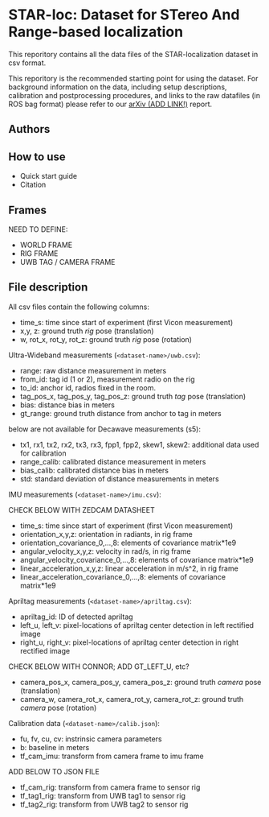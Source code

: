 STAR-loc: Dataset for STereo And Range-based localization
=========================================================

This reporitory contains all the data files of the STAR-localization dataset in csv format. 

This reporitory is the recommended starting point for using the dataset. For background information on the data, including setup descriptions, calibration and postprocessing procedures, and links to the raw datafiles (in ROS bag format) please refer to our [arXiv (ADD LINK!)](link-here) report. 

## Authors


## How to use

- Quick start guide
- Citation 

## Frames

NEED TO DEFINE: 

- WORLD FRAME
- RIG FRAME
- UWB TAG / CAMERA FRAME

## File description

All csv files contain the following columns:
- time_s: time since start of experiment (first Vicon measurement)
- x,y, z:  ground truth *rig* pose (translation)
- w, rot_x, rot_y, rot_z:  ground truth *rig* pose (rotation)

Ultra-Wideband measurements (`<dataset-name>/uwb.csv`):

- range: raw distance measurement in meters
- from_id: tag id (1 or 2), measurement radio on the rig
- to_id: anchor id, radios fixed in the room.
- tag_pos_x, tag_pos_y, tag_pos_z:  ground truth *tag* pose (translation)
- bias:  distance bias in meters
- gt_range:  ground truth distance from anchor to tag in meters

below are not available for Decawave measurements (s5):

- tx1, rx1, tx2, rx2, tx3, rx3, fpp1, fpp2, skew1, skew2: additional data used for calibration
- range_calib: calibrated distance measurement in meters
- bias_calib: calibrated distance bias in meters
- std: standard deviation of distance measurements in meters

IMU measurements (`<dataset-name>/imu.csv`):

CHECK BELOW WITH ZEDCAM DATASHEET

- time_s: time since start of experiment (first Vicon measurement)
- orientation_x,y,z: orientation in radiants, in rig frame
- orientation_covariance_0,...,8: elements of covariance matrix*1e9
- angular_velocity_x,y,z: velocity in rad/s, in rig frame
- angular_velocity_covariance_0,...,8: elements of covariance matrix*1e9
- linear_acceleration_x,y,z: linear acceleration in m/s^2, in rig frame
- linear_acceleration_covariance_0,...,8: elements of covariance matrix*1e9

Apriltag measurements (`<dataset-name>/apriltag.csv`):

- apriltag_id: ID of detected apriltag  
- left_u, left_v: pixel-locations of apriltag center detection in left rectified image
- right_u, right_v: pixel-locations of apriltag center detection in right rectified image

CHECK BELOW WITH CONNOR; ADD GT_LEFT_U, etc? 

- camera_pos_x, camera_pos_y, camera_pos_z:  ground truth *camera* pose (translation)
- camera_w, camera_rot_x, camera_rot_y, camera_rot_z:  ground truth *camera* pose (rotation)

Calibration data (`<dataset-name>/calib.json`): 

- fu, fv, cu, cv: instrinsic camera parameters
- b: baseline in meters
- tf_cam_imu: transform from camera frame to imu frame

ADD BELOW TO JSON FILE

- tf_cam_rig: transform from camera frame to sensor rig
- tf_tag1_rig: transform from UWB tag1 to sensor rig
- tf_tag2_rig: transform from UWB tag2 to sensor rig
